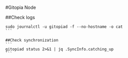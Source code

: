 #Gitopia Node

##Check logs
````
sudo journalctl -u gitopiad -f --no-hostname -o cat
```

##Check synchronization
```
gitopiad status 2>&1 | jq .SyncInfo.catching_up
```

